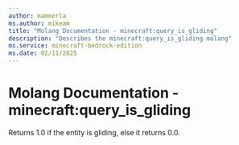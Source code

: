 ```yaml
---
author: mammerla
ms.author: mikeam
title: "Molang Documentation - minecraft:query_is_gliding"
description: "Describes the minecraft:query_is_gliding molang"
ms.service: minecraft-bedrock-edition
ms.date: 02/11/2025 
---
```


# Molang Documentation - minecraft:query_is_gliding

Returns 1.0 if the entity is gliding, else it returns 0.0.
